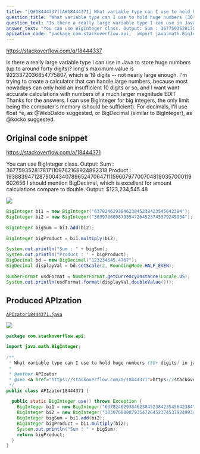 ```yaml
---
title: "[Q#18444337][A#18444371] What variable type can I use to hold huge numbers (30+ digits) in java?"
question_title: "What variable type can I use to hold huge numbers (30+ digits) in java?"
question_text: "Is there a really large variable type I can use in Java to store huge numbers (up to around forty digits)? long's maximum value is 9223372036854775807, which is 19 digits -- not nearly large enough. I'm trying to create a calculator that can handle large numbers, because most nowadays can only hold an insufficient 10 digits or so, and I want want accurate calculations with numbers of a much larger magnitude EDIT Thanks for the answers. I can use BigInteger for big integers, the only limit being the computer's memory (should be sufficient). For decimals, I'll use float ^e, as @WebDaldo suggested, or BigDecimal (similar to BigInteger), as @kocko suggested."
answer_text: "You can use BigInteger class. Output: Sum : 3677593528178171109762168924892318 Product : 1938839471287900434078965247064711159607977007048190357000119602656 I should mention BigDecimal, which is excellent for amount calculations compare to double. Output: $123,234,545.48"
apization_code: "package com.stackoverflow.api;  import java.math.BigInteger;  /**  * What variable type can I use to hold huge numbers (30+ digits) in java?  *  * @author APIzator  * @see <a href=\"https://stackoverflow.com/a/18444371\">https://stackoverflow.com/a/18444371</a>  */ public class APIzator18444371 {    public static BigInteger use() throws Exception {     BigInteger bi1 = new BigInteger(\"637824629384623845238423545642384\");     BigInteger bi2 = new BigInteger(\"3039768898793547264523745379249934\");     BigInteger bigSum = bi1.add(bi2);     BigInteger bigProduct = bi1.multiply(bi2);     System.out.println(\"Sum : \" + bigSum);     return bigProduct;   } }"
---
```


https://stackoverflow.com/q/18444337

Is there a really large variable type I can use in Java to store huge numbers (up to around forty digits)?
long&#x27;s maximum value is 9223372036854775807, which is 19 digits -- not nearly large enough.
I&#x27;m trying to create a calculator that can handle large numbers, because most nowadays can only hold an insufficient 10 digits or so, and I want want accurate calculations with numbers of a much larger magnitude
EDIT
Thanks for the answers. I can use BigInteger for big integers, the only limit being the computer&#x27;s memory (should be sufficient). For decimals, I&#x27;ll use float ^e, as @WebDaldo suggested, or BigDecimal (similar to BigInteger), as @kocko suggested.



## Original code snippet

https://stackoverflow.com/a/18444371

You can use BigInteger class.
Output:
Sum : 3677593528178171109762168924892318
Product : 1938839471287900434078965247064711159607977007048190357000119602656
I should mention BigDecimal, which is excellent for amount calculations compare to double.
Output:
$123,234,545.48

<div class="code-logo"><img src="/stackoverflow.png" /></div>

```java
BigInteger bi1 = new BigInteger("637824629384623845238423545642384"); 
BigInteger bi2 = new BigInteger("3039768898793547264523745379249934"); 

BigInteger bigSum = bi1.add(bi2);

BigInteger bigProduct = bi1.multiply(bi2);

System.out.println("Sum : " + bigSum);
System.out.println("Product : " + bigProduct);
BigDecimal bd = new BigDecimal("123234545.4767");
BigDecimal displayVal = bd.setScale(2, RoundingMode.HALF_EVEN);

NumberFormat usdFormat = NumberFormat.getCurrencyInstance(Locale.US);        
System.out.println(usdFormat.format(displayVal.doubleValue()));
```

## Produced APIzation

[`APIzator18444371.java`](https://github.com/pasqualesalza/apization-temp-data/raw/master/search/APIzator18444371.java)

<div class="code-logo"><img src="/apizator.png" /></div>

```java
package com.stackoverflow.api;

import java.math.BigInteger;

/**
 * What variable type can I use to hold huge numbers (30+ digits) in java?
 *
 * @author APIzator
 * @see <a href="https://stackoverflow.com/a/18444371">https://stackoverflow.com/a/18444371</a>
 */
public class APIzator18444371 {

  public static BigInteger use() throws Exception {
    BigInteger bi1 = new BigInteger("637824629384623845238423545642384");
    BigInteger bi2 = new BigInteger("3039768898793547264523745379249934");
    BigInteger bigSum = bi1.add(bi2);
    BigInteger bigProduct = bi1.multiply(bi2);
    System.out.println("Sum : " + bigSum);
    return bigProduct;
  }
}

```